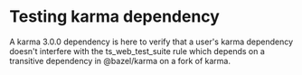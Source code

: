 # Testing karma dependency

A karma 3.0.0 dependency is here to verify that a user's karma dependency doesn't interfere with
the ts_web_test_suite rule which depends on a transitive dependency in @bazel/karma on a fork
of karma.
